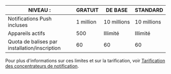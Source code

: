 
| NIVEAU : | GRATUIT | DE BASE | STANDARD |
|----|----|----|----|
| Notifications Push incluses | 1 million | 10 millions | 10 millions |
| Appareils actifs | 500 | Illimité | Illimité |
| Quota de balises par installation/inscription | 60 | 60 | 60 |



Pour plus d'informations sur ces limites et sur la tarification, voir [Tarification des concentrateurs de notification](https://azure.microsoft.com/pricing/details/notification-hubs/).

<!---HONumber=AcomDC_0713_2016-->